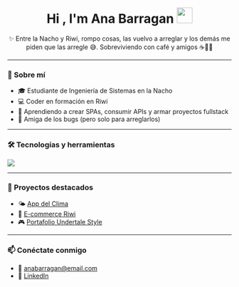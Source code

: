 <h1 align="center"><b>Hi , I'm Ana Barragan </b><img src="https://media.giphy.com/media/hvRJCLFzcasrR4ia7z/giphy.gif" width="35"></h1>

<p align="center">
✨ Entre la Nacho y Riwi, rompo cosas, las vuelvo a arreglar y los demás me piden que las arregle 😅.  
Sobreviviendo con café y amigos ☕👩‍💻
</p>

---

### 🚀 Sobre mí
- 🎓 Estudiante de Ingeniería de Sistemas en la Nacho  
- 💻 Coder en formación en Riwi  
- 🌱 Aprendiendo a crear SPAs, consumir APIs y armar proyectos fullstack  
- 🐞 Amiga de los bugs (pero solo para arreglarlos)  

---

### 🛠️ Tecnologías y herramientas
<p align="left">
  <img src="https://skillicons.dev/icons?i=html,css,js,python,java,nodejs,git,github" />
</p>

---

### 📌 Proyectos destacados
- 🌤️ [App del Clima](https://github.com/tuusuario/app-clima)  
- 🛒 [E-commerce Riwi](https://github.com/tuusuario/ecommerce-riwi)  
- 🎮 [Portafolio Undertale Style](https://github.com/tuusuario/undertale-portfolio)  

---

### 📫 Conéctate conmigo
- 📧 anabarragan@email.com  
- 💼 [LinkedIn](https://linkedin.com/in/tuusuario)  
